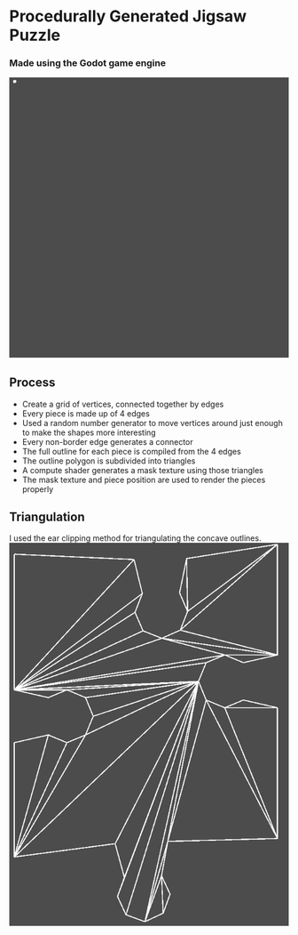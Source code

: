 # Procedurally Generated Jigsaw Puzzle

### Made using the Godot game engine

![PCG Gif](/.git_resources/PuzzleGenerator_Gif.gif)

## Process
- Create a grid of vertices, connected together by edges
- Every piece is made up of 4 edges
- Used a random number generator to move vertices around just enough to make the shapes more interesting
- Every non-border edge generates a connector
- The full outline for each piece is compiled from the 4 edges
- The outline polygon is subdivided into triangles
- A compute shader generates a mask texture using those triangles
- The mask texture and piece position are used to render the pieces properly

## Triangulation

I used the ear clipping method for triangulating the concave outlines.
![Triangulation Image](/.git_resources/triangulated_piece.png)